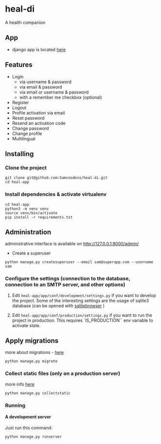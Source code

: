 # heal-di
A health companion

## App

- django app is located [here](./heal-app/)

## Features

- Login
    - via username & password
    - via email & password
    - via email or username & password
    - with a remember me checkbox (optional)
- Register
- Logout
- Profile activation via email
- Reset password
- Resend an activation code
- Change password
- Change profile
- Multilingual

## Installing

### Clone the project

```
git clone git@github.com:Samcoodess/heal-di.git
cd heal-app
```

### Install dependencies & activate virtualenv

```
cd heal-app
python3 -m venv venv
source venv/bin/activate
pip install -r requirements.txt
```

## Administration

administrative interface is available on http://127.0.0.1:8000/admin/

- Create a superuser

```
python manage.py createsuperuser --email sam@superapp.com --username sam
```

### Configure the settings (connection to the database, connection to an SMTP server, and other options)

1. Edit `heal-app/app/conf/development/settings.py` if you want to develop the project. Some of the interesting settings are the usage of sqlite3 database (can be opened with [sqlitebrowser](https://sqlitebrowser.org/) ) 

2. Edit `heal-app/app/conf/production/settings.py` if you want to run the project in production. This requires `IS_PRODUCTION`` env variable to activate state.


## Apply migrations

more about migrations - [here](https://docs.djangoproject.com/en/4.2/topics/migrations/)

```
python manage.py migrate
```

### Collect static files (only on a production server)

more info [here](https://docs.djangoproject.com/en/4.2/ref/contrib/staticfiles/)

```
python manage.py collectstatic
```

### Running

#### A development server

Just run this command:

```
python manage.py runserver
```
